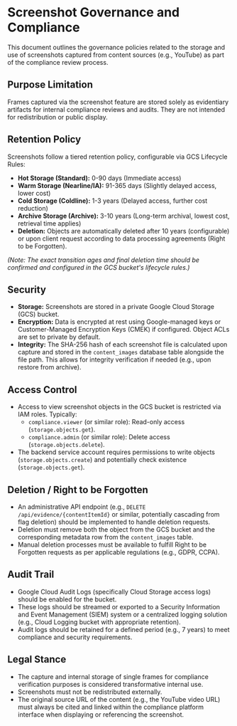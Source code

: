 # Screenshot Governance and Compliance

This document outlines the governance policies related to the storage and use of screenshots captured from content sources (e.g., YouTube) as part of the compliance review process.

## Purpose Limitation
Frames captured via the screenshot feature are stored solely as evidentiary artifacts for internal compliance reviews and audits. They are not intended for redistribution or public display.

## Retention Policy
Screenshots follow a tiered retention policy, configurable via GCS Lifecycle Rules:
*   **Hot Storage (Standard):** 0-90 days (Immediate access)
*   **Warm Storage (Nearline/IA):** 91-365 days (Slightly delayed access, lower cost)
*   **Cold Storage (Coldline):** 1-3 years (Delayed access, further cost reduction)
*   **Archive Storage (Archive):** 3-10 years (Long-term archival, lowest cost, retrieval time applies)
*   **Deletion:** Objects are automatically deleted after 10 years (configurable) or upon client request according to data processing agreements (Right to be Forgotten).

*(Note: The exact transition ages and final deletion time should be confirmed and configured in the GCS bucket's lifecycle rules.)*

## Security
*   **Storage:** Screenshots are stored in a private Google Cloud Storage (GCS) bucket.
*   **Encryption:** Data is encrypted at rest using Google-managed keys or Customer-Managed Encryption Keys (CMEK) if configured. Object ACLs are set to private by default.
*   **Integrity:** The SHA-256 hash of each screenshot file is calculated upon capture and stored in the `content_images` database table alongside the file path. This allows for integrity verification if needed (e.g., upon restore from archive).

## Access Control
*   Access to view screenshot objects in the GCS bucket is restricted via IAM roles. Typically:
    *   `compliance.viewer` (or similar role): Read-only access (`storage.objects.get`).
    *   `compliance.admin` (or similar role): Delete access (`storage.objects.delete`).
*   The backend service account requires permissions to write objects (`storage.objects.create`) and potentially check existence (`storage.objects.get`).

## Deletion / Right to be Forgotten
*   An administrative API endpoint (e.g., `DELETE /api/evidence/{contentItemId}` or similar, potentially cascading from flag deletion) should be implemented to handle deletion requests.
*   Deletion must remove both the object from the GCS bucket and the corresponding metadata row from the `content_images` table.
*   Manual deletion processes must be available to fulfill Right to be Forgotten requests as per applicable regulations (e.g., GDPR, CCPA).

## Audit Trail
*   Google Cloud Audit Logs (specifically Cloud Storage access logs) should be enabled for the bucket.
*   These logs should be streamed or exported to a Security Information and Event Management (SIEM) system or a centralized logging solution (e.g., Cloud Logging bucket with appropriate retention).
*   Audit logs should be retained for a defined period (e.g., 7 years) to meet compliance and security requirements.

## Legal Stance
*   The capture and internal storage of single frames for compliance verification purposes is considered transformative internal use.
*   Screenshots must not be redistributed externally.
*   The original source URL of the content (e.g., the YouTube video URL) must always be cited and linked within the compliance platform interface when displaying or referencing the screenshot.
